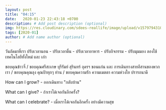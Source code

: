 ```yaml
---
layout: post
title: "04:15"
date:   2020-01-23 22:43:18 +0700
description: # Add post description (optional)
img: https://res.cloudinary.com/sdees-reallife/image/upload/v1579794310/IMG_0398.jpg # Add image post (optional)
tags: [2020-01]
author: # Add name author (optional)
---
```

วันถัดมาที่เรา ปรับเวลานอน - ปรับเวลาตื่น - ปรับเวลาอาหาร - ปรับกิจกรรม - ปรับมุมมอง ลองใช้เทคโนโลยีทั้งใหม่ และ เก่า

ขอบคุณข้าวจี่ / ขอบคุณศรีสะเกษ บุรีรัมย์ สุรินทร์ อุดรฯ ขอนแก่น และ การเดินทางสายอีสานของพวกเรา / ขอบคุณคุณลุง คุณป้าทุกๆ ท่าน / ขอบคุณความรัก ความเมตตา ความห่วงใย ปรารถนาดี

<i class="fa fa-child" style="color:plum"></i>

How can I grow? - ออกเดินทาง "กลับบ้าน"

What can I give? - ถ้าเราได้เจอกันอีกครั้ง?

What can I celebrate? - เมื่อเราได้เจอกันอีกครั้ง อย่างมีความสุข
